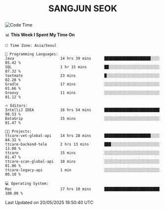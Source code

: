<h1>
 <p align="center">
   SANGJUN SEOK
 </p>
</h1>

<!--START_SECTION:waka-->
![Code Time](http://img.shields.io/badge/Code%20Time-4%2C306%20hrs%2031%20mins-blue)

📊 **This Week I Spent My Time On** 

```text
🕑︎ Time Zone: Asia/Seoul

💬 Programming Languages: 
Java                     14 hrs 39 mins      █████████████████████░░░░   85.42 % 
SQL                      1 hr 15 mins        ██░░░░░░░░░░░░░░░░░░░░░░░   07.32 % 
textmate                 23 mins             █░░░░░░░░░░░░░░░░░░░░░░░░   02.28 % 
Gradle                   17 mins             ░░░░░░░░░░░░░░░░░░░░░░░░░   01.66 % 
Groovy                   11 mins             ░░░░░░░░░░░░░░░░░░░░░░░░░   01.12 % 

🔥 Editors: 
IntelliJ IDEA            16 hrs 54 mins      █████████████████████████   98.53 % 
DataGrip                 15 mins             ░░░░░░░░░░░░░░░░░░░░░░░░░   01.47 % 

🐱‍💻 Projects: 
ttcare-vet-global-api    14 hrs 28 mins      █████████████████████░░░░   84.32 % 
ttcare-backend-tele      2 hrs 13 mins       ███░░░░░░░░░░░░░░░░░░░░░░   13.00 % 
ttcare                   15 mins             ░░░░░░░░░░░░░░░░░░░░░░░░░   01.47 % 
ttcare-scan-global-api   10 mins             ░░░░░░░░░░░░░░░░░░░░░░░░░   01.06 % 
ttcare-legacy-api        1 min               ░░░░░░░░░░░░░░░░░░░░░░░░░   00.10 % 

💻 Operating System: 
Mac                      17 hrs 10 mins      █████████████████████████   100.00 % 
```


 Last Updated on 20/05/2025 18:50:40 UTC
<!--END_SECTION:waka-->
